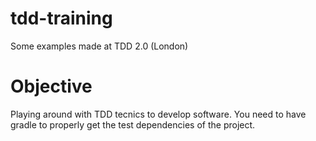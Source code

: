 # tdd-training
Some examples made at TDD 2.0 (London)

# Objective
Playing around with TDD tecnics to develop software.
You need to have gradle to properly get the test dependencies of the project.
